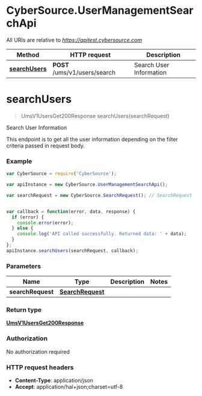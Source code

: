 # CyberSource.UserManagementSearchApi

All URIs are relative to *https://apitest.cybersource.com*

Method | HTTP request | Description
------------- | ------------- | -------------
[**searchUsers**](UserManagementSearchApi.md#searchUsers) | **POST** /ums/v1/users/search | Search User Information


<a name="searchUsers"></a>
# **searchUsers**
> UmsV1UsersGet200Response searchUsers(searchRequest)

Search User Information

This endpoint is to get all the user information depending on the filter criteria passed in request body.

### Example
```javascript
var CyberSource = require('CyberSource');

var apiInstance = new CyberSource.UserManagementSearchApi();

var searchRequest = new CyberSource.SearchRequest(); // SearchRequest | 


var callback = function(error, data, response) {
  if (error) {
    console.error(error);
  } else {
    console.log('API called successfully. Returned data: ' + data);
  }
};
apiInstance.searchUsers(searchRequest, callback);
```

### Parameters

Name | Type | Description  | Notes
------------- | ------------- | ------------- | -------------
 **searchRequest** | [**SearchRequest**](SearchRequest.md)|  | 

### Return type

[**UmsV1UsersGet200Response**](UmsV1UsersGet200Response.md)

### Authorization

No authorization required

### HTTP request headers

 - **Content-Type**: application/json
 - **Accept**: application/hal+json;charset=utf-8

